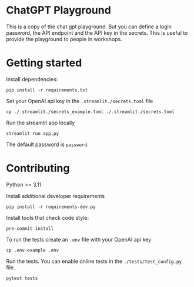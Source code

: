 # ChatGPT Playground

This is a copy of the chat gpt playground. But you can define a login password, the API endpoint and the API key in the secrets.
This is useful to provide the playground to people in workshops.

# Getting started

Install dependencies:

    pip install -r requirements.txt

Set your OpenAI api key in the `.streamlit./secrets.toml` file

    cp ./.streamlit./secrets_example.toml ./.streamlit./secrets.toml

Run the streamlit app locally

    streamlit run app.py

The default password is `password`.

# Contributing

Python >= 3.11

Install additional developer requirements

    pip install -r requirements-dev.py


Install tools that check code style:

    pre-commit install

To run the tests create an `.env` file with your OpenAI api key

    cp .env-example .env

Run the tests. You can enable online tests in the `./tests/test_config.py` file.

    pytest tests
